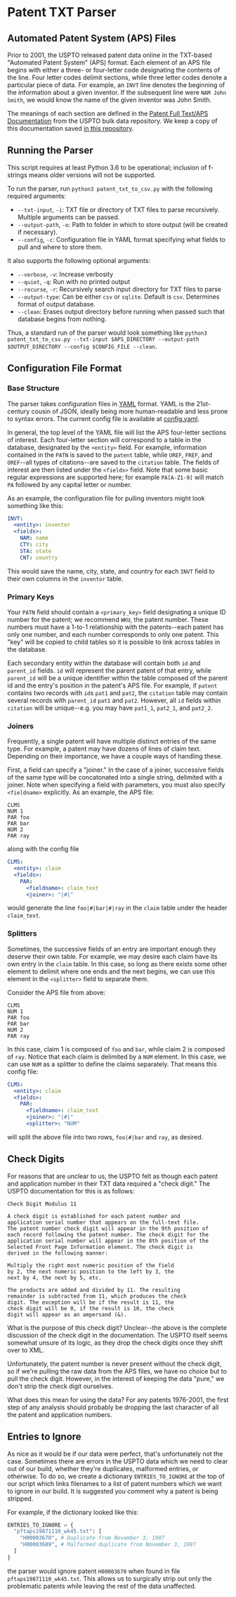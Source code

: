 # Patent TXT Parser

## Automated Patent System (APS) Files

Prior to 2001, the USPTO released patent data online in the TXT-based "Automated Patent System" (APS) format. Each element of an APS file begins with either a three- or four-letter code designating the contents of the line. Four letter codes delimit sections, while three letter codes denote a particular piece of data. For example, an `INVT` line denotes the beginning of the information about a given inventor. If the subsequent line were `NAM John Smith`, we would know the name of the given inventor was John Smith. 

The meanings of each section are defined in the [Patent Full Text/APS Documentation](https://bulkdata.uspto.gov/data/patent/grant/redbook/fulltext/2001/PatentFullTextAPSDoc_GreenBook.pdf) from the USPTO bulk data repository. We keep a copy of this documentation saved [in this repository](https://github.com/liegroup-stanford/patent_txt_parser/blob/master/APS_Documentation.pdf). 

## Running the Parser

This script requires at least Python 3.6 to be operational; inclusion of f-strings means older versions will not be supported.

To run the parser, run `python3 patent_txt_to_csv.py` with the following required arguments:
* `--txt-input`, `-i`: TXT file or directory of TXT files to parse recursively. Multiple arguments can be passed.
* `--output-path`, `-o`: Path to folder in which to store output (will be created if necessary).
* `--config`, `-c`: Configuration file in YAML format specifying what fields to pull and where to store them.

It also supports the following optional arguments:
* `--verbose`, `-v`: Increase verbosity
* `--quiet`, `-q`: Run with no printed output
* `--recurse`, `-r`: Recursively search input directory for TXT files to parse
* `--output-type`: Can be either `csv` or `sqlite`. Default is `csv`. Determines format of output database.
* `--clean`: Erases output directory before running when passed such that database begins from nothing. 

Thus, a standard run of the parser would look something like `python3 patent_txt_to_csv.py --txt-input $APS_DIRECTORY --output-path $OUTPUT_DIRECTORY --config $CONFIG_FILE --clean`. 

## Configuration File Format

### Base Structure

The parser takes configuration files in [YAML](https://yaml.org/) format. YAML is the 21st-century cousin of JSON, ideally being more human-readable and less prone to syntax errors. The current config file is available at [config.yaml](https://github.com/liegroup-stanford/patent_txt_parser/blob/master/config.yaml).

In general, the top level of the YAML file will list the APS four-letter sections of interest. Each four-letter section will correspond to a table in the database, designated by the `<entity>` field. For example, information contained in the `PATN` is saved to the `patent` table, while `UREF`, `FREF`, and `OREF`--all types of citations--are saved to the `citation` table. The fields of interest are then listed under the `<fields>` field. Note that some basic regular expressions are supported here; for example `PA[A-Z1-9]` will match `PA` followed by any capital letter or number.  

As an example, the configuration file for pulling inventors might look something like this:
```yaml
INVT:
  <entity>: inventor
  <fields>:
    NAM: name
    CTY: city
    STA: state
    CNT: country
```
This would save the name, city, state, and country for each `INVT` field to their own columns in the `inventor` table. 

### Primary Keys

Your `PATN` field should contain a `<primary_key>` field designating a unique ID number for the patent; we recommend `WKU`, the patent number. These numbers must have a 1-to-1 relationship with the patents--each patent has only one number, and each number corresponds to only one patent. This "key" will be copied to child tables so it is possible to link across tables in the database.

Each secondary entity within the database will contain both `id` and `parent_id` fields. `id` will represent the parent patent of that entry, while `parent_id` will be a unique identifier within the table composed of the parent id and the entry's position in the patent's APS file. For example, if `patent` contains two records with `id`s `pat1` and `pat2`, the `citation` table may contain several records with `parent_id` `pat1` and `pat2`. However, all `id` fields within `citation` will be unique--e.g. you may have `pat1_1`, `pat2_1`, and `pat2_2`.

### Joiners

Frequently, a single patent will have multiple distinct entries of the same type. For example, a patent may have dozens of lines of claim text. Depending on their importance, we have a couple ways of handling these.

First, a field can specify a "joiner." In the case of a joiner, successive fields of the same type will be concatonated into a single string, delimited with a joiner. Note when specifying a field with parameters, you must also specify `<fieldname>` explicitly. As an example, the APS file:
```
CLMS
NUM 1
PAR foo
PAR bar
NUM 2
PAR ray
```
along with the config file
```yaml
CLMS:
  <entity>: claim
  <fields>:
    PAR:
      <fieldname>: claim_text
      <joiner>: "|#|"
```
would generate the line `foo|#|bar|#|ray` in the `claim` table under the header `claim_text`. 

### Splitters

Sometimes, the successive fields of an entry are important enough they deserve their own table. For example, we may desire each claim have its own entry in the `claim` table. In this case, so long as there exists some other element to delimit where one ends and the next begins, we can use this element in the `<splitter>` field to separate them.

Consider the APS file from above:
```
CLMS
NUM 1
PAR foo
PAR bar
NUM 2
PAR ray
```

In this case, claim 1 is composed of `foo` and `bar`, while claim 2 is composed of `ray`. Notice that each claim is delimited by a `NUM` element. In this case, we can use `NUM` as a splitter to define the claims separately. That means this config file:
```yaml
CLMS:
  <entity>: claim
  <fields>:
    PAR:
      <fieldname>: claim_text
      <joiner>: "|#|"
      <splitter>: "NUM"
```
will split the above file into two rows, `foo|#|bar` and `ray`, as desired. 

## Check Digits

For reasons that are unclear to us, the USPTO felt as though each patent and application number in their TXT data required a "check digit." The USPTO documentation for this is as follows:
```
Check Digit Modulus 11

A check digit is established for each patent number and 
application serial number that appears on the full-text file. 
The patent number check digit will appear in the 9th position of 
each record following the patent number. The check digit for the 
application serial number will appear in the 8th position of the 
Selected Front Page Information element. The check digit is 
derived in the following manner:

Multiply the right most numeric position of the field 
by 2, the next numeric position to the left by 3, the 
next by 4, the next by 5, etc. 

The products are added and divided by 11. The resulting 
remainder is subtracted from 11, which produces the check 
digit. The exception will be if the result is 11, the 
check digit will be 0, if the result is 10, the check 
digit will appear as an ampersand (&).
```

What is the purpose of this check digit? Unclear--the above is the complete discussion of the check digit in the documentation. The USPTO itself seems somewhat unsure of its logic, as they drop the check digits once they shift over to XML.

Unfortunately, the patent number is never present without the check digit, so if we're pulling the raw data from the APS files, we have no choice but to pull the check digit. However, in the interest of keeping the data "pure," we don't strip the check digit ourselves. 

What does this mean for using the data? For any patents 1976-2001, the first step of any analysis should probably be dropping the last character of all the patent and application numbers. 

## Entries to Ignore

As nice as it would be if our data were perfect, that's unfortunately not the case. Sometimes there are errors in the USPTO data which we need to clear out of our build, whether they're duplicates, malformed entries, or otherwise. To do so, we create a dictionary `ENTRIES_TO_IGNORE` at the top of our script which links filenames to a list of patent numbers which we want to ignore in our build. It is suggested you comment why a patent is being stripped. 

For example, if the dictionary looked like this:
```python
ENTRIES_TO_IGNORE = {
  "pftaps19871110_wk45.txt": [
    "H00003670", # Duplicate from November 3, 1987
    "H00003689", # Malformed duplicate from November 3, 1987
  ]
}
```
the parser would ignore patent `H00003670` when found in file `pftaps19871110_wk45.txt`. This allows us to surgically strip out only the problematic patents while leaving the rest of the data unaffected.
